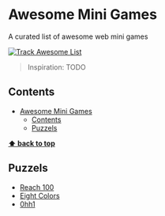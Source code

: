 # Awesome Mini Games
A curated list of awesome web mini games

[![Track Awesome List](https://www.trackawesomelist.com/badge.svg)](https://www.trackawesomelist.com/skatiyar/awesome-mini-games/)

> Inspiration: TODO

## Contents

- [Awesome Mini Games](#awesome-mini-games)
  - [Contents](#contents)
  - [Puzzels](#puzzels)

**[⬆ back to top](#contents)**

## Puzzels

- [Reach 100](https://reach-100.com)
- [Eight Colors](https://eightcolors.net)
- [0hh1](https://0hh1.com)
